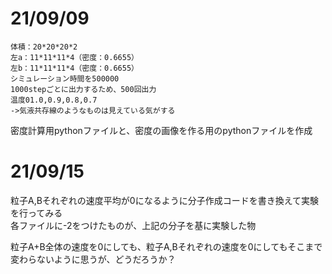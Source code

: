 # 21/09/09

```
体積：20*20*20*2
左a：11*11*11*4（密度：0.6655）
左b：11*11*11*4（密度：0.6655）
シミュレーション時間を500000
1000stepごとに出力するため、500回出力
温度01.0,0.9,0.8,0.7
->気液共存線のようなものは見えている気がする
```

密度計算用pythonファイルと、密度の画像を作る用のpythonファイルを作成

# 21/09/15
粒子A,Bそれぞれの速度平均が0になるように分子作成コードを書き換えて実験を行ってみる\
各ファイルに-2をつけたものが、上記の分子を基に実験した物

粒子A+B全体の速度を0にしても、粒子A,Bそれぞれの速度を0にしてもそこまで変わらないように思うが、どうだろうか？



